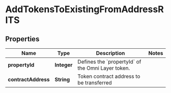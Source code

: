 

# AddTokensToExistingFromAddressRITS


## Properties

Name | Type | Description | Notes
------------ | ------------- | ------------- | -------------
**propertyId** | **Integer** | Defines the &#x60;propertyId&#x60; of the Omni Layer token. | 
**contractAddress** | **String** | Token contract address to be transferred | 



